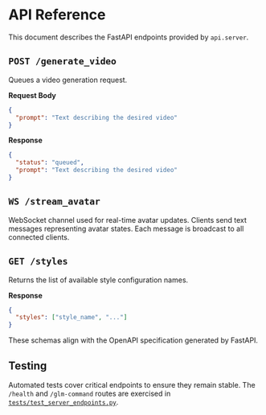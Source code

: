 # API Reference

This document describes the FastAPI endpoints provided by `api.server`.

## `POST /generate_video`

Queues a video generation request.

**Request Body**

```json
{
  "prompt": "Text describing the desired video"
}
```

**Response**

```json
{
  "status": "queued",
  "prompt": "Text describing the desired video"
}
```

## `WS /stream_avatar`

WebSocket channel used for real-time avatar updates. Clients send text
messages representing avatar states. Each message is broadcast to all
connected clients.

## `GET /styles`

Returns the list of available style configuration names.

**Response**

```json
{
  "styles": ["style_name", "..."]
}
```

These schemas align with the OpenAPI specification generated by FastAPI.

## Testing

Automated tests cover critical endpoints to ensure they remain stable. The
`/health` and `/glm-command` routes are exercised in
[`tests/test_server_endpoints.py`](../tests/test_server_endpoints.py).
